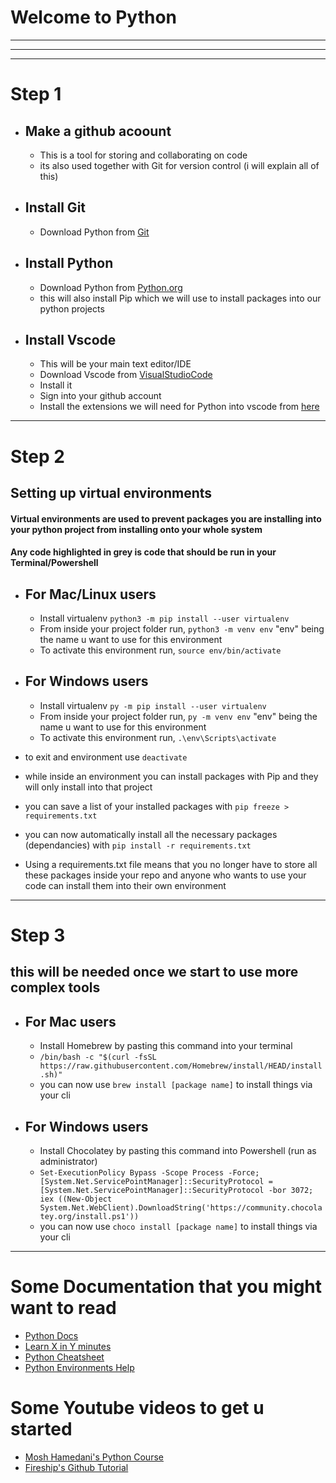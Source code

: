 # Welcome to Python
___
---
---

# Step 1

* ## Make a github acoount
  * This is a tool for storing and collaborating on code
  * its also used together with Git for version control (i will explain all of this) 

* ## Install Git
  * Download Python from [Git](https://git-scm.com/)


* ## Install Python
  * Download Python from [Python.org](https://www.python.org/downloads/)
  * this will also install Pip which we will use to install packages into our python projects


* ## Install Vscode
  * This will be your main text editor/IDE 
  * Download Vscode from [VisualStudioCode](https://code.visualstudio.com/?wt.mc_id=DX_841432)
  * Install it
  * Sign into your github account
  * Install the extensions we will need for Python into vscode from [here](https://marketplace.visualstudio.com/items?itemName=donjayamanne.python-extension-pack)
---

# Step 2
## Setting up virtual environments
#### Virtual environments are used to prevent packages you are installing into your python project from installing onto your whole system
#### Any code highlighted in grey is code that should be run in your Terminal/Powershell

* ## For Mac/Linux users
  * Install virtualenv `python3 -m pip install --user virtualenv`
  * From inside your project folder run, `python3 -m venv env` "env" being the name u want to use for this environment
  * To activate this environment run, `source env/bin/activate`


* ## For Windows users
  * Install virtualenv `py -m pip install --user virtualenv`
  * From inside your project folder run, `py -m venv env` "env" being the name u want to use for this environment
  * To activate this environment run, `.\env\Scripts\activate`

* to exit and environment use `deactivate`
* while inside an environment you can install packages with Pip and they will only install into that project
* you can save a list of your installed packages with `pip freeze > requirements.txt`
* you can now automatically install all the necessary packages (dependancies) with `pip install -r requirements.txt`
* Using a requirements.txt file means that you no longer have to store all these packages inside your repo and anyone who wants to use your code can install them into their own environment
---

# Step 3
## this will be needed once we start to use more complex tools
* ## For Mac users
  * Install Homebrew by pasting this command into your terminal
  * ```/bin/bash -c "$(curl -fsSL https://raw.githubusercontent.com/Homebrew/install/HEAD/install.sh)"``` 
  * you can now use `brew install [package name]` to install things via your cli
  
* ## For Windows users
  * Install Chocolatey by pasting this command into Powershell (run as administrator)
  * ```Set-ExecutionPolicy Bypass -Scope Process -Force; [System.Net.ServicePointManager]::SecurityProtocol = [System.Net.ServicePointManager]::SecurityProtocol -bor 3072; iex ((New-Object System.Net.WebClient).DownloadString('https://community.chocolatey.org/install.ps1'))```
  * you can now use `choco install [package name]` to install things via your cli
---

# Some Documentation that you might want to read

* [Python Docs](https://www.python.org/doc/) 
* [Learn X in Y minutes](https://learnxinyminutes.com/docs/python/)
* [Python Cheatsheet](https://www.pythoncheatsheet.org/cheatsheet/basics)
* [Python Environments Help](https://packaging.python.org/en/latest/guides/installing-using-pip-and-virtual-environments/#:~:text=To%20create%20a%20virtual%20environment,virtualenv%20in%20the%20below%20commands.&text=The%20second%20argument%20is%20the,project%20and%20call%20it%20env%20.)

# Some Youtube videos to get u started
* [Mosh Hamedani's Python Course](https://www.youtube.com/watch?v=kqtD5dpn9C8)
* [Fireship's Github Tutorial](https://www.youtube.com/watch?v=HkdAHXoRtos)